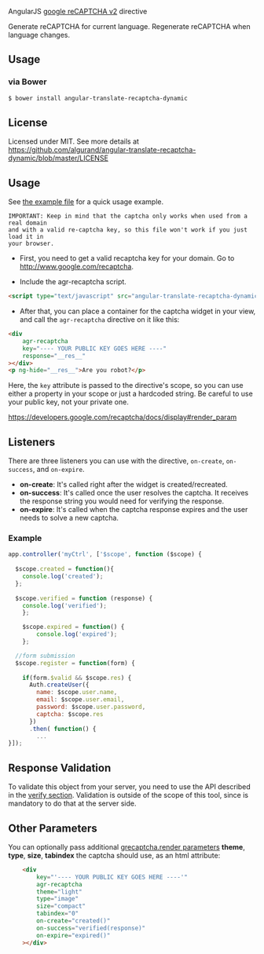 AngularJS [google reCAPTCHA v2](https://support.google.com/recaptcha/?hl=en#6081880) directive

Generate reCAPTCHA for current language. Regenerate reCAPTCHA when language changes.


## Usage

### via Bower

```bash
$ bower install angular-translate-recaptcha-dynamic
```

## License

Licensed under MIT. See more details at https://github.com/algurand/angular-translate-recaptcha-dynamic/blob/master/LICENSE


Usage
-----

See [the example file](example/use.html) for a quick usage example.

    IMPORTANT: Keep in mind that the captcha only works when used from a real domain
    and with a valid re-captcha key, so this file won't work if you just load it in
    your browser.

- First, you need to get a valid recaptcha key for your domain. Go to http://www.google.com/recaptcha.

- Include the agr-recaptcha script.

```html
<script type="text/javascript" src="angular-translate-recaptcha-dynamic.js"></script>
```

- After that, you can place a container for the captcha widget in your view, and call the `agr-recaptcha` directive on it like this:

```html
<div
    agr-recaptcha
    key="---- YOUR PUBLIC KEY GOES HERE ----"
    response="__res__"
></div>
<p ng-hide="__res__">Are you robot?</p>
```

Here, the `key` attribute is passed to the directive's scope, so you can use either a property in your scope or just a hardcoded string. Be careful to use your public key, not your private one.

https://developers.google.com/recaptcha/docs/display#render_param



Listeners
---------

There are three listeners you can use with the directive, `on-create`, `on-success`, and `on-expire`.

* __on-create__: It's called right after the widget is created/recreated.
* __on-success__: It's called once the user resolves the captcha. It receives the response string you would need for verifying the response.
* __on-expire__: It's called when the captcha response expires and the user needs to solve a new captcha.

### Example

```js
app.controller('myCtrl', ['$scope', function ($scope) {
  
  $scope.created = function(){
    console.log('created');
  };
  
  $scope.verified = function (response) {
    console.log('verified');
	};

	$scope.expired = function() {
		console.log('expired');
	};

  //form submission
  $scope.register = function(form) {
    
    if(form.$valid && $scope.res) {
      Auth.createUser({
        name: $scope.user.name,
        email: $scope.user.email,
        password: $scope.user.password,
        captcha: $scope.res
      })
      .then( function() {
        ...
}]);
```
Response Validation
-------------------

To validate this object from your server, you need to use the API described in the [verify section](https://developers.google.com/recaptcha/docs/verify). Validation is outside of the scope of this tool, since is mandatory to do that at the server side.

Other Parameters
----------------

You can optionally pass additional [grecaptcha.render parameters](https://developers.google.com/recaptcha/docs/display#render_param) __theme__, __type__, __size__, __tabindex__ the captcha should use, as an html attribute:

```html
    <div
        key="'---- YOUR PUBLIC KEY GOES HERE ----'"
        agr-recaptcha
        theme="light"
        type="image"
        size="compact"
        tabindex="0"
        on-create="created()"
        on-success="verified(response)"
        on-expire="expired()"
    ></div>
```